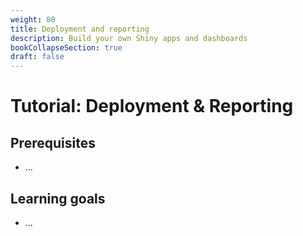 ```yaml
---
weight: 80
title: Deployment and reporting
description: Build your own Shiny apps and dashboards
bookCollapseSection: true
draft: false
---
```


# Tutorial: Deployment & Reporting

## Prerequisites
* ...


## Learning goals
* ...



<!--
## Data Challenge
- View the [Deployment & Reporting - Data Challenge](deployment-reporting.html)
- Download the zip [file](deployment-reporting-skeleton.zip). Then, open the skeleton file in RStudio, fill out your answers, and submit your work!
-->
